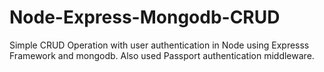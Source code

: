 # Node-Express-Mongodb-CRUD
Simple CRUD Operation with user authentication in Node using Expresss Framework and mongodb. Also used Passport authentication middleware.

